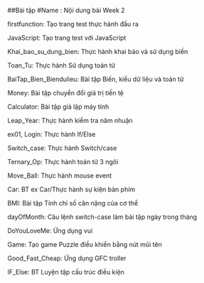 ##Bài tập
#Name : Nội dung bài Week 2

firstfunction: Tạo trang test thực hành đầu ra

JavaScript: Tạo trang test với JavaScript

Khai_bao_su_dung_bien: Thực hành khai báo và sử dụng biến

Toan_Tu: Thực hành Sử dụng toán tử

BaiTap_Bien_Biendulieu: Bài tập Biến, kiểu dữ liệu và toán tử

Money: Bài tập chuyển đổi giá trị tiền tệ

Calculator: Bài tập giả lập máy tính

Leap_Year: Thực hành kiểm tra năm nhuận

ex01, Login: Thực hành If/Else

Switch_case: Thực hành Switch/case

Ternary_Op: Thực hành toán tử 3 ngôi

Move_Ball: Thực hành mouse event

Car: BT ex Car/Thực hành sự kiện bàn phím

BMI: Bài tập Tính chỉ số cân nặng của cơ thể

dayOfMonth: Câu lệnh switch-case làm bài tập ngày trong tháng

DoYouLoveMe: Ứng dụng vui 

Game: Tạo game Puzzle điều khiển bằng nút mũi tên

Good_Fast_Cheap: Ứng dụng GFC troller

IF_Else: BT Luyện tập cấu trúc điều kiện
